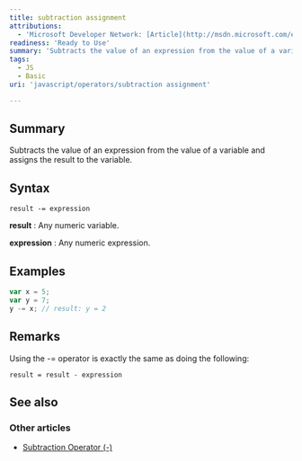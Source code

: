 ```yaml
---
title: subtraction assignment
attributions:
  - 'Microsoft Developer Network: [Article](http://msdn.microsoft.com/en-us/library/ie/dtx39exz(v=vs.94).aspx)'
readiness: 'Ready to Use'
summary: 'Subtracts the value of an expression from the value of a variable and assigns the result to the variable.'
tags:
  - JS
  - Basic
uri: 'javascript/operators/subtraction assignment'

---
```

## Summary

Subtracts the value of an expression from the value of a variable and assigns the result to the variable.

## Syntax

    result -= expression

**result**
:   Any numeric variable.

**expression**
:   Any numeric expression.

## Examples

``` js
var x = 5;
var y = 7;
y -= x; // result: y = 2
```

## Remarks

Using the -= operator is exactly the same as doing the following:

    result = result - expression

## See also

### Other articles

-   [Subtraction Operator (-)](/javascript/operators/subtraction)


